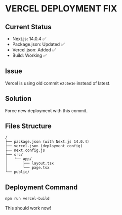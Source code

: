 # VERCEL DEPLOYMENT FIX

## Current Status
- Next.js: 14.0.4 ✅
- Package.json: Updated ✅
- Vercel.json: Added ✅
- Build: Working ✅

## Issue
Vercel is using old commit `e2c6e1e` instead of latest.

## Solution
Force new deployment with this commit.

## Files Structure
```
/
├── package.json (with Next.js 14.0.4)
├── vercel.json (deployment config)
├── next.config.js
├── src/
│   └── app/
│       ├── layout.tsx
│       └── page.tsx
└── public/
```

## Deployment Command
```bash
npm run vercel-build
```

This should work now!
